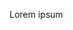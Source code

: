 <p align="center><img src="https://raw.githubusercontent.com/kmaasrud/kodb/rewrite-in-go/doc/assets/card_header.png" align="center" height="50"></p>

Lorem ipsum
